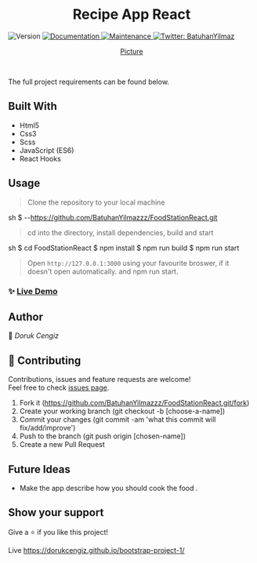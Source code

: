 <h1 align="center">Recipe App React</h1>
<p>
  <img alt="Version" src="https://img.shields.io/badge/version-1.0.0-blue.svg?cacheSeconds=2592000" />
  <a href="https://github.com/BatuhanYilmazzz/FoodStationReact#readme" target="_blank">
    <img alt="Documentation" src="https://img.shields.io/badge/documentation-yes-brightgreen.svg" />
  </a>
  <a href="https://github.com/BatuhanYilmazzz/FoodStationReact/commit-activity" target="_blank">
    <img alt="Maintenance" src="https://img.shields.io/badge/Maintained%3F-yes-green.svg" />
  </a>
  <a href="https://twitter.com/batuhan38008916" target="_blank">
    <img alt="Twitter: BatuhanYilmaz" src="https://img.shields.io/twitter/follow/batuhan38008916.svg?style=social" />
  </a>
</p>
<p align="center">
  <a href="https://github.com/BatuhanYilmazzz/FoodStationReact" target="_blank">
    Picture
  </a>
</p>

<br>

The full project requirements can be found below.

## Built With

- Html5
- Css3
- Scss
- JavaScript (ES6)
- React Hooks

## Usage

> Clone the repository to your local machine

sh
$ --https://github.com/BatuhanYilmazzz/FoodStationReact.git

> cd into the directory, install dependencies, build and start

sh
$ cd FoodStationReact
$ npm install
$ npm run build
$ npm run start


> Open `http://127.0.0.1:3000` using your favourite broswer, if it doesn't open automatically.
and npm run start.

### ✨ [Live Demo](https://recipeapp-batu.herokuapp.com/)


## Author

👤 *Doruk Cengiz*

## 🤝 Contributing

Contributions, issues and feature requests are welcome!<br />Feel free to check [issues page](https://github.com/BatuhanYilmazzz/NetflixReact/issues).

1. Fork it (https://github.com/BatuhanYilmazzz/FoodStationReact.git/fork)
2. Create your working branch (git checkout -b [choose-a-name])
3. Commit your changes (git commit -am 'what this commit will fix/add/improve')
4. Push to the branch (git push origin [chosen-name])
5. Create a new Pull Request

## Future Ideas

- Make the app describe how you should cook the food .

## Show your support

Give a ⭐ if you like this project!


Live https://dorukcengiz.github.io/bootstrap-project-1/

